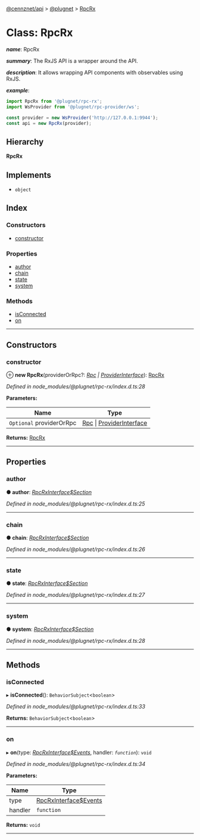 [@cennznet/api](../README.md) > [@plugnet](../modules/_plugnet.md) > [RpcRx](../classes/_plugnet.rpcrx.md)

# Class: RpcRx

*__name__*: RpcRx

*__summary__*: The RxJS API is a wrapper around the API.

*__description__*: It allows wrapping API components with observables using RxJS.

*__example__*:   

```javascript
import RpcRx from '@plugnet/rpc-rx';
import WsProvider from '@plugnet/rpc-provider/ws';

const provider = new WsProvider('http://127.0.0.1:9944');
const api = new RpcRx(provider);
```

## Hierarchy

**RpcRx**

## Implements

* `object`

## Index

### Constructors

* [constructor](_plugnet.rpcrx.md#constructor)

### Properties

* [author](_plugnet.rpcrx.md#author)
* [chain](_plugnet.rpcrx.md#chain)
* [state](_plugnet.rpcrx.md#state)
* [system](_plugnet.rpcrx.md#system)

### Methods

* [isConnected](_plugnet.rpcrx.md#isconnected)
* [on](_plugnet.rpcrx.md#on)

---

## Constructors

<a id="constructor"></a>

###  constructor

⊕ **new RpcRx**(providerOrRpc?: *[Rpc](_plugnet.rpc.md) \| [ProviderInterface](../interfaces/_plugnet.providerinterface.md)*): [RpcRx](_plugnet.rpcrx.md)

*Defined in node_modules/@plugnet/rpc-rx/index.d.ts:28*

**Parameters:**

| Name | Type |
| ------ | ------ |
| `Optional` providerOrRpc | [Rpc](_plugnet.rpc.md) \| [ProviderInterface](../interfaces/_plugnet.providerinterface.md) |

**Returns:** [RpcRx](_plugnet.rpcrx.md)

___

## Properties

<a id="author"></a>

###  author

**● author**: *[RpcRxInterface$Section](../modules/_plugnet.md#rpcrxinterface_section)*

*Defined in node_modules/@plugnet/rpc-rx/index.d.ts:25*

___
<a id="chain"></a>

###  chain

**● chain**: *[RpcRxInterface$Section](../modules/_plugnet.md#rpcrxinterface_section)*

*Defined in node_modules/@plugnet/rpc-rx/index.d.ts:26*

___
<a id="state"></a>

###  state

**● state**: *[RpcRxInterface$Section](../modules/_plugnet.md#rpcrxinterface_section)*

*Defined in node_modules/@plugnet/rpc-rx/index.d.ts:27*

___
<a id="system"></a>

###  system

**● system**: *[RpcRxInterface$Section](../modules/_plugnet.md#rpcrxinterface_section)*

*Defined in node_modules/@plugnet/rpc-rx/index.d.ts:28*

___

## Methods

<a id="isconnected"></a>

###  isConnected

▸ **isConnected**(): `BehaviorSubject`<`boolean`>

*Defined in node_modules/@plugnet/rpc-rx/index.d.ts:33*

**Returns:** `BehaviorSubject`<`boolean`>

___
<a id="on"></a>

###  on

▸ **on**(type: *[RpcRxInterface$Events](../modules/_plugnet.md#rpcrxinterface_events)*, handler: *`function`*): `void`

*Defined in node_modules/@plugnet/rpc-rx/index.d.ts:34*

**Parameters:**

| Name | Type |
| ------ | ------ |
| type | [RpcRxInterface$Events](../modules/_plugnet.md#rpcrxinterface_events) |
| handler | `function` |

**Returns:** `void`

___

